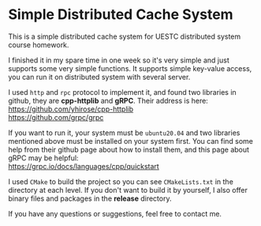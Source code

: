 # Simple Distributed Cache System

This is a simple distributed cache system for UESTC distributed system course homework.

I finished it in my spare time in one week so it's very simple and just supports some very simple functions. It supports simple key-value access, you can run it on distributed system with several server.

I used `http` and `rpc` protocol to implement it, and found two libraries in github, they are **cpp-httplib** and **gRPC**. Their address is here:
<https://github.com/yhirose/cpp-httplib>\
<https://github.com/grpc/grpc>

If you want to run it, your system must be `ubuntu20.04` and two libraries mentioned above must be installed on your system first. You can find some help from their github page about how to install them, and this page about gRPC may be helpful:\
<https://grpc.io/docs/languages/cpp/quickstart>

I used `CMake` to build the project so you can see `CMakeLists.txt` in the directory at each level. If you don't want to build it by yourself, I also offer binary files and packages in the **release** directory.

If you have any questions or suggestions, feel free to contact me.
